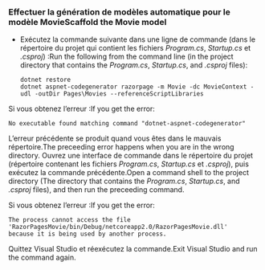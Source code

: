 <a name="scaffold"></a>
### <a name="scaffold-the-movie-model"></a><span data-ttu-id="93a2d-101">Effectuer la génération de modèles automatique pour le modèle Movie</span><span class="sxs-lookup"><span data-stu-id="93a2d-101">Scaffold the Movie model</span></span>

* <span data-ttu-id="93a2d-102">Exécutez la commande suivante dans une ligne de commande (dans le répertoire du projet qui contient les fichiers *Program.cs*, *Startup.cs* et *.csproj*) :</span><span class="sxs-lookup"><span data-stu-id="93a2d-102">Run the following from the command line (in the project directory that contains the *Program.cs*, *Startup.cs*, and *.csproj* files):</span></span>

  ```console
  dotnet restore
  dotnet aspnet-codegenerator razorpage -m Movie -dc MovieContext -udl -outDir Pages\Movies --referenceScriptLibraries
  ```

<span data-ttu-id="93a2d-103">Si vous obtenez l’erreur :</span><span class="sxs-lookup"><span data-stu-id="93a2d-103">If you get the error:</span></span>
  ```
No executable found matching command "dotnet-aspnet-codegenerator"
  ```

<span data-ttu-id="93a2d-104">L’erreur précédente se produit quand vous êtes dans le mauvais répertoire.</span><span class="sxs-lookup"><span data-stu-id="93a2d-104">The preceeding error happens when you are in the wrong directory.</span></span> <span data-ttu-id="93a2d-105">Ouvrez une interface de commande dans le répertoire du projet (répertoire contenant les fichiers *Program.cs*, *Startup.cs* et *.csproj*), puis exécutez la commande précédente.</span><span class="sxs-lookup"><span data-stu-id="93a2d-105">Open a command shell to the project directory (The directory that contains the *Program.cs*, *Startup.cs*, and *.csproj* files), and then run the preceeding command.</span></span>

<span data-ttu-id="93a2d-106">Si vous obtenez l’erreur :</span><span class="sxs-lookup"><span data-stu-id="93a2d-106">If you get the error:</span></span>
  ```
  The process cannot access the file 
 'RazorPagesMovie/bin/Debug/netcoreapp2.0/RazorPagesMovie.dll' 
  because it is being used by another process.
  ```

<span data-ttu-id="93a2d-107">Quittez Visual Studio et réexécutez la commande.</span><span class="sxs-lookup"><span data-stu-id="93a2d-107">Exit Visual Studio and run the command again.</span></span>
